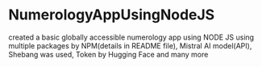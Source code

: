 # NumerologyAppUsingNodeJS
created a basic globally accessible numerology app using NODE JS using multiple packages by NPM(details in README file), Mistral AI model(API), Shebang was used, Token by Hugging Face and many more
